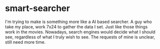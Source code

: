 # smart-searcher
I'm trying to make is something more like a AI based searcher. A guy who take my place, work 7x24 to gather the data I set. Just like those things work in the movies. Nowadays, search engines would decide what I should see, regardless of what I truly wish to see. The requests of mine is unclear, still need more time.
